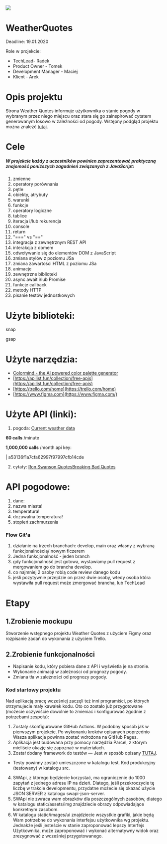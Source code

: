 ## ![](RackMultipart20210118-4-euuf9o_html_5142fe91682defd7.png)

# **WeatherQuotes**

Deadline: 19.01.2020

Role w projekcie:

- TechLead- Radek
- Product Owner - Tomek
- Development Manager - Maciej
- Klient - Arek

# Opis projektu

Strona Weather Quotes informuje użytkownika o stanie pogody w wybranym przez niego miejscu oraz stara się go zainspirować cytatem generowanym losowo w zależności od pogody. Wstępny podgląd projektu można znaleźć [tutaj](https://www.figma.com/file/aiMZLAK36HkWFWEzRHEPPS/Weather-Quotes---Javascript-WeatherQuotes--?node-id=0%3A1).

# Cele

##### W projekcie każdy z uczestników powinien zaprezentować praktyczną znajomość poniższych zagadnień związanych z JavaScript:

1. zmienne
2. operatory porównania
3. pętle
4. obiekty, atrybuty
5. warunki
6. funkcje
7. operatory logiczne
8. tablice
9. iteracja i/lub rekurencja
10. console
11. return
12. &quot;===&quot; vs &quot;==&quot;
13. integracja z zewnętrznym REST API
14. interakcja z domem
15. odwoływanie się do elementów DOM z JavaScript
16. zmiana stylów z poziomu JSa
17. zmiana zawartości HTML z poziomu JSa
18. animacje
19. zewnętrzne biblioteki
20. async await i/lub Promise
21. funkcje callback
22. metody HTTP
23. pisanie testów jednostkowych

# Użyte biblioteki:

snap

gsap

# Użyte narzędzia:

- [Colormind - the AI powered color palette generator](http://colormind.io/)
- [https://apilist.fun/collection/free-apis](https://apilist.fun/collection/free-apis)
- [https://trello.com/home](https://trello.com/home)
- [https://www.figma.com](https://www.figma.com/)

# Użyte API (linki):

1. pogoda: [Current weather data](https://openweathermap.org/current)

**60 calls** /minute

**1,000,000 calls** /month
 api key:

| a53136f1a7cfa62997f97997cfb14cde

2. cytaty: [Ron Swanson Quotes](https://github.com/jamesseanwright/ron-swanson-quotes)[Breaking Bad Quotes](https://github.com/shevabam/breaking-bad-quotes)


# API pogodowe:

1. dane:
  1. nazwa miasta!
  2. temperatura!
  3. dczuwalna temperatura!
  4. stopień zachmurzenia
 

### **Flow Git&#39;a**

1. działanie na trzech branchach: develop, main oraz własny z wybraną funkcjonalnością/ nowym ficzerem
2. Jedna funkcjonalność - jeden branch
3. gdy funkcjonalność jest gotowa, wystawiamy pull request z mergowaniem go do brancha develop.
4. co najmniej 2 osoby robią code review danego kodu
5. jeśli pozytywnie przejdzie on przez dwie osoby, wtedy osoba która wystawiła pull request może zmergować brancha, lub TechLead

#

# Etapy


## 1.Zrobienie mockupu

Stworzenie wstępnego projektu Weather Quotes z użyciem Figmy oraz rozpisanie zadań do wykonania z użyciem Trello.


## 2.Zrobienie funkcjonalności

- Napisanie kodu, który pobiera dane z API i wyświetla je na stronie.
- Wykonanie animacji w zależności od prognozy pogody.
- Zmiana tła w zależności od prognozy pogody.

### **Kod startowy projektu**

Nad aplikacją pracę wcześniej zaczęli też inni programiści, po których otrzymujecie mały kawałek kodu. Oto co zostało już przygotowane (możecie oczywiście dowolnie to zmieniać i konfigurować zgodnie z potrzebami zespołu):

1. Zostały skonfigurowane GitHub Actions. W podobny sposób jak w pierwszym projekcie. Po wykonaniu kroków opisanych poprzednio Wasza aplikacja powinna zostać wdrożona na GitHub Pages.
2. Aplikacja jest budowana przy pomocy narzędzia Parcel, z którym mieliście okazję się zapoznać w materiałach.
3. Został dodany framework do testów — Jest w sposób opisany [TUTAJ](https://ryankubik.com/blog/parcel-and-jest/).
  - Testy powinny zostać umieszczone w katalogu test. Kod produkcyjny (testowany) w katalogu src.
4. SWApi, z którego będziecie korzystać, ma ograniczenie do 1000 zapytań z jednego adresu IP na dzień. Dlatego, jeśli przekroczycie tę liczbę w trakcie developmentu, przydatne możecie się okazać użycie JSON SERVER z katalogu swapi-json-server.
5. SWApi nie zwraca wam obrazków dla poszczególnych zasobów, dlatego w katalogu static/assets/img znajdziecie obrazy odpowiadające konkretnym zasobom.
6. W katalogu static/images/ui znajdziecie wszystkie grafiki, jakie będą Wam potrzebne do wykonania interfejsu użytkownika wg projektu. Jednakże jeśli jesteście w stanie zaproponować lepszy Interfejs Użytkownika, może zaproponować i wykonać alternatywny widok oraz zrezygnować z wcześniej przygotowanego.

